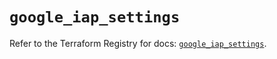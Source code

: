 # `google_iap_settings`

Refer to the Terraform Registry for docs: [`google_iap_settings`](https://registry.terraform.io/providers/hashicorp/google-beta/6.37.0/docs/resources/google_iap_settings).
